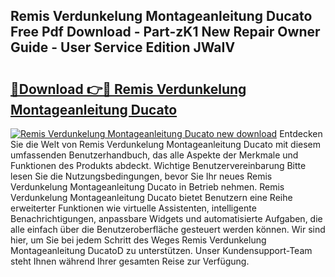## Remis Verdunkelung Montageanleitung Ducato Free Pdf Download - Part-zK1 New Repair Owner Guide - User Service Edition JWaIV

# <h2><a href="http://df70up.blite.top/?on=Remis+Verdunkelung+Montageanleitung+Ducato">🔗Download 👉🔴 Remis Verdunkelung Montageanleitung Ducato</a></h2>

[![Remis Verdunkelung Montageanleitung Ducato new download](https://i.imgur.com/lujVjoI.png)](http://df70up.blite.top/?on=Remis+Verdunkelung+Montageanleitung+Ducato)
Entdecken Sie die Welt von Remis Verdunkelung Montageanleitung Ducato mit diesem umfassenden Benutzerhandbuch, das alle Aspekte der Merkmale und Funktionen des Produkts abdeckt. Wichtige Benutzervereinbarung Bitte lesen Sie die Nutzungsbedingungen, bevor Sie Ihr neues Remis Verdunkelung Montageanleitung Ducato in Betrieb nehmen. Remis Verdunkelung Montageanleitung Ducato bietet Benutzern eine Reihe erweiterter Funktionen wie virtuelle Assistenten, intelligente Benachrichtigungen, anpassbare Widgets und automatisierte Aufgaben, die alle einfach über die Benutzeroberfläche gesteuert werden können. Wir sind hier, um Sie bei jedem Schritt des Weges Remis Verdunkelung Montageanleitung DucatoD zu unterstützen. Unser Kundensupport-Team steht Ihnen während Ihrer gesamten Reise zur Verfügung.
